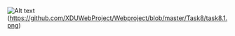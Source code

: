 ![Alt text](/path/to/task8.1.png)(https://github.com/XDUWebProject/Webproject/blob/master/Task8/task8.1.png)
